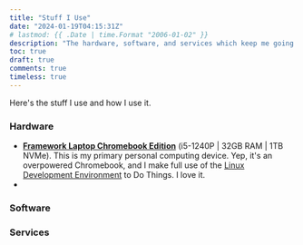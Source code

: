 ```yaml
---
title: "Stuff I Use"
date: "2024-01-19T04:15:31Z"
# lastmod: {{ .Date | time.Format "2006-01-02" }}
description: "The hardware, software, and services which keep me going."
toc: true
draft: true
comments: true
timeless: true
---
```

Here's the stuff I use and how I use it.

### Hardware
- **[Framework Laptop Chromebook Edition](https://frame.work/products/laptop-chromebook-12-gen-intel)** (i5-1240P | 32GB RAM | 1TB NVMe). This is my primary personal computing device. Yep, it's an overpowered Chromebook, and I make full use of the [Linux Development Environment](https://www.chromium.org/chromium-os/developer-library/guides/containers/containers-and-vms/) to Do Things. I love it.
-

### Software

### Services
